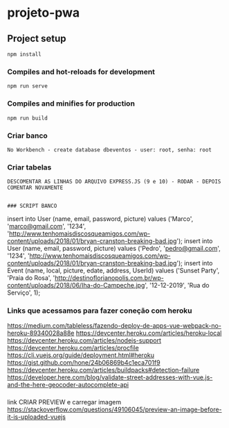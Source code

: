 # projeto-pwa

## Project setup
```
npm install
```

### Compiles and hot-reloads for development
```
npm run serve
```

### Compiles and minifies for production
```
npm run build
```

### Criar banco
```
No Workbench - create database dbeventos - user: root, senha: root
```

### Criar tabelas
```
DESCOMENTAR AS LINHAS DO ARQUIVO EXPRESS.JS (9 e 10) - RODAR - DEPOIS COMENTAR NOVAMENTE


### SCRIPT BANCO
```

insert into User (name, email, password, picture) values ('Marco', 'marco@gmail.com', '1234', 'http://www.tenhomaisdiscosqueamigos.com/wp-content/uploads/2018/01/bryan-cranston-breaking-bad.jpg');
insert into User (name, email, password, picture) values ('Pedro', 'pedro@gmail.com', '1234', 'http://www.tenhomaisdiscosqueamigos.com/wp-content/uploads/2018/01/bryan-cranston-breaking-bad.jpg');
insert into Event (name, local, picture, edate, address, UserId) values ('Sunset Party', 'Praia do Rosa', 'http://destinoflorianopolis.com.br/wp-content/uploads/2018/06/Iha-do-Campeche.jpg', '12-12-2019', 'Rua do Serviço', 1);


### Links que acessamos para fazer coneção com heroku
https://medium.com/tableless/fazendo-deploy-de-apps-vue-webpack-no-heroku-89340028a88e
https://devcenter.heroku.com/articles/heroku-local
https://devcenter.heroku.com/articles/nodejs-support
https://devcenter.heroku.com/articles/procfile
https://cli.vuejs.org/guide/deployment.html#heroku
https://gist.github.com/hone/24b06869b4c1eca701f9
https://devcenter.heroku.com/articles/buildpacks#detection-failure
https://developer.here.com/blog/validate-street-addresses-with-vue.js-and-the-here-geocoder-autocomplete-api

###
link CRIAR PREVIEW e carregar imagem https://stackoverflow.com/questions/49106045/preview-an-image-before-it-is-uploaded-vuejs

```
